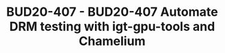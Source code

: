 ---
categories:
- bud20
image:
  featured: 'true'
  path: https://static.linaro.org/connect/bud20/images/BUD20-407.png
session_id: BUD20-407
session_speakers:
- speaker_bio: Arthur is an enthusiastic maker, now working with Linaro Multimedia
    Working Group in charge of test automation.
  speaker_company: Socionext
  speaker_image: http://avatars.sched.co/4/51/7603814/avatar.jpg.320x320px.jpg?7d1
  speaker_name: Arthur She
  speaker_position: Associate Principal Engineer, Socionext
  speaker_role: attendee, speaker
session_track: Automation & CI
tag: session
tags: Automation & CI
title: BUD20-407 - BUD20-407 Automate DRM testing with igt-gpu-tools and Chamelium
---